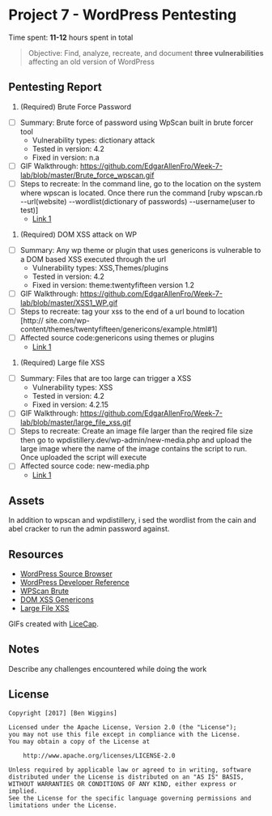 # Project 7 - WordPress Pentesting

Time spent: **11-12** hours spent in total

> Objective: Find, analyze, recreate, and document **three vulnerabilities** affecting an old version of WordPress

## Pentesting Report

1. (Required) Brute Force Password
  - [ ] Summary: Brute force of password using WpScan built in brute forcer tool
    - Vulnerability types: dictionary attack
    - Tested in version: 4.2
    - Fixed in version: n.a
  - [ ] GIF Walkthrough: https://github.com/EdgarAllenFro/Week-7-lab/blob/master/Brute_force_wpscan.gif
  - [ ] Steps to recreate: In the command line, go to the location on the system where wpscan is located. Once there run the command 
  [ruby wpscan.rb --url(website) --wordlist(dictionary of passwords) --username(user to test)]
    - [Link 1](http://www.hackingtutorials.org/web-application-hacking/hack-a-wordpress-website-with-wpscan/)
1. (Required) DOM XSS attack on WP
  - [ ] Summary: Any wp theme or plugin that uses genericons is vulnerable to a DOM based XSS executed through the url 
    - Vulnerability types: XSS,Themes/plugins
    - Tested in version: 4.2
    - Fixed in version: theme:twentyfifteen version 1.2
  - [ ] GIF Walkthrough: https://github.com/EdgarAllenFro/Week-7-lab/blob/master/XSS1_WP.gif
  - [ ] Steps to recreate: tag your xss to the end of a url bound to location [http:// site.com/wp-content/themes/twentyfifteen/genericons/example.html#1] 
  - [ ] Affected source code:genericons using themes or plugins
    - [Link 1](https://blog.sucuri.net/2015/05/jetpack-and-twentyfifteen-vulnerable-to-dom-based-xss.html)
1. (Required) Large file XSS
  - [ ] Summary: Files that are too large can trigger a XSS
    - Vulnerability types: XSS
    - Tested in version: 4.2
    - Fixed in version: 4.2.15 
  - [ ] GIF Walkthrough: https://github.com/EdgarAllenFro/Week-7-lab/blob/master/large_file_xss.gif
  - [ ] Steps to recreate: Create an image file larger than the reqired file size then go to wpdistillery.dev/wp-admin/new-media.php and upload the large image where the name of the image contains the script to run. Once uploaded the script will execute
  - [ ] Affected source code: new-media.php
    - [Link 1](https://hackerone.com/reports/203515)

## Assets

In addition to wpscan and wpdistillery, i sed the wordlist from the cain and abel cracker to run the admin password against.

## Resources

- [WordPress Source Browser](https://core.trac.wordpress.org/browser/)
- [WordPress Developer Reference](https://developer.wordpress.org/reference/)
- [WPScan Brute](http://www.hackingtutorials.org/web-application-hacking/hack-a-wordpress-website-with-wpscan/)
- [DOM XSS Genericons](https://blog.sucuri.net/2015/05/jetpack-and-twentyfifteen-vulnerable-to-dom-based-xss.html)
- [Large File XSS](https://hackerone.com/reports/203515)

GIFs created with [LiceCap](http://www.cockos.com/licecap/).

## Notes

Describe any challenges encountered while doing the work

## License

    Copyright [2017] [Ben Wiggins]

    Licensed under the Apache License, Version 2.0 (the "License");
    you may not use this file except in compliance with the License.
    You may obtain a copy of the License at

        http://www.apache.org/licenses/LICENSE-2.0

    Unless required by applicable law or agreed to in writing, software
    distributed under the License is distributed on an "AS IS" BASIS,
    WITHOUT WARRANTIES OR CONDITIONS OF ANY KIND, either express or implied.
    See the License for the specific language governing permissions and
    limitations under the License.
